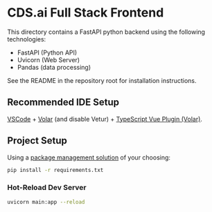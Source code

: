 # CDS.ai Full Stack Frontend

This directory contains a FastAPI python backend using the following technologies:

* FastAPI (Python API)
* Uvicorn (Web Server)
* Pandas (data processing)

See the README in the repository root for installation instructions.

## Recommended IDE Setup

[VSCode](https://code.visualstudio.com/) + [Volar](https://marketplace.visualstudio.com/items?itemName=Vue.volar) (and disable Vetur) + [TypeScript Vue Plugin (Volar)](https://marketplace.visualstudio.com/items?itemName=Vue.vscode-typescript-vue-plugin).


## Project Setup
Using a [package management solution](https://packaging.python.org/en/latest/guides/tool-recommendations/) of your choosing:
```sh
pip install -r requirements.txt
```

### Hot-Reload Dev Server

```sh
uvicorn main:app --reload
```